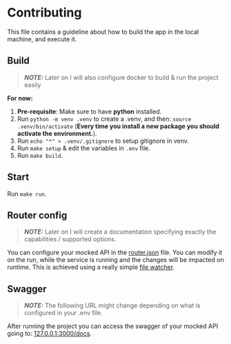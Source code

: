 # Contributing

This file contains a guideline about how to build the app in the local machine, and execute it.

## Build

> **_NOTE:_**  Later on I will also configure docker to build & run the project easily

**For now:**

1) **Pre-requisite**: Make sure to have **python** installed.
2) Run `python -m venv .venv` to create a .venv, and then: `source .venv/bin/activate` (**Every time you install a new package you should activate the environment.**).
3) Run `echo "*" > .venv/.gitignore` to setup gitignore in venv.
4) Run `make setup` & edit the variables in `.env` file.
5) Run `make build`.


## Start

Run `make run`.

## Router config

> **_NOTE:_**  Later on I will create a documentation specifying exactly the capabilities / supported options.

You can configure your mocked API in the [router.json](./router.json) file.
You can modify it on the run, while the service is running and the changes will be impacted on runtime. This is achieved using a really simple [file watcher](./src/watcher.py).

## Swagger

> **_NOTE:_**  The following URL might change depending on what is configured in your .env file.

After running the project you can access the swagger of your mocked API going to: [127.0.0.1:3000/docs](127.0.0.1:3000/docs).